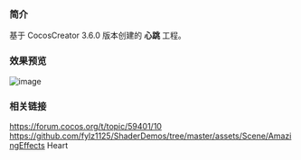 ### 简介
基于 CocosCreator 3.6.0 版本创建的 **心跳** 工程。

### 效果预览
![image](../../../gif/202207/2022070404.gif)

### 相关链接
https://forum.cocos.org/t/topic/59401/10        
https://github.com/fylz1125/ShaderDemos/tree/master/assets/Scene/AmazingEffects Heart